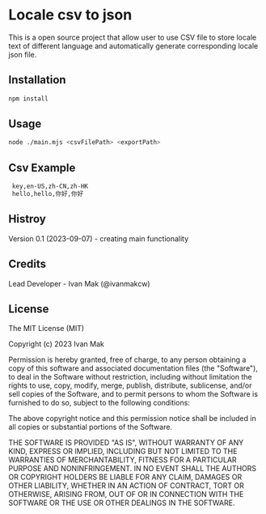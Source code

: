 # Locale csv to json

This is a open source project that allow user to use CSV file to store locale text of different language and automatically generate corresponding locale json file.

## Installation

```sh
npm install
```

## Usage

```sh
node ./main.mjs <csvFilePath> <exportPath>
```

## Csv Example

```txt
 key,en-US,zh-CN,zh-HK
 hello,hello,你好,你好

```

## Histroy

Version 0.1 (2023-09-07) - creating main functionality

## Credits

Lead Developer - Ivan Mak (@ivanmakcw)

## License

The MIT License (MIT)

Copyright (c) 2023 Ivan Mak

Permission is hereby granted, free of charge, to any person obtaining a copy of this software and associated documentation files (the "Software"), to deal in the Software without restriction, including without limitation the rights to use, copy, modify, merge, publish, distribute, sublicense, and/or sell copies of the Software, and to permit persons to whom the Software is furnished to do so, subject to the following conditions:

The above copyright notice and this permission notice shall be included in all copies or substantial portions of the Software.

THE SOFTWARE IS PROVIDED "AS IS", WITHOUT WARRANTY OF ANY KIND, EXPRESS OR IMPLIED, INCLUDING BUT NOT LIMITED TO THE WARRANTIES OF MERCHANTABILITY, FITNESS FOR A PARTICULAR PURPOSE AND NONINFRINGEMENT. IN NO EVENT SHALL THE AUTHORS OR COPYRIGHT HOLDERS BE LIABLE FOR ANY CLAIM, DAMAGES OR OTHER LIABILITY, WHETHER IN AN ACTION OF CONTRACT, TORT OR OTHERWISE, ARISING FROM, OUT OF OR IN CONNECTION WITH THE SOFTWARE OR THE USE OR OTHER DEALINGS IN THE SOFTWARE.
